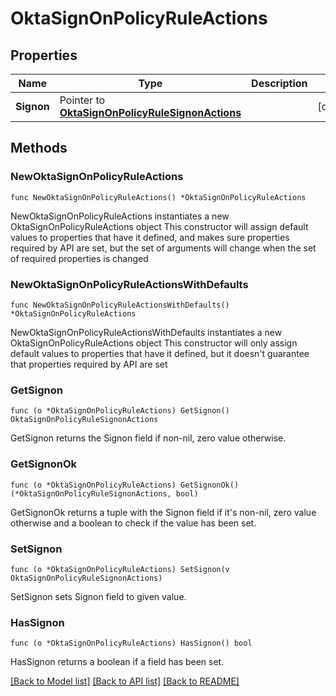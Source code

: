 # OktaSignOnPolicyRuleActions

## Properties

Name | Type | Description | Notes
------------ | ------------- | ------------- | -------------
**Signon** | Pointer to [**OktaSignOnPolicyRuleSignonActions**](OktaSignOnPolicyRuleSignonActions.md) |  | [optional] 

## Methods

### NewOktaSignOnPolicyRuleActions

`func NewOktaSignOnPolicyRuleActions() *OktaSignOnPolicyRuleActions`

NewOktaSignOnPolicyRuleActions instantiates a new OktaSignOnPolicyRuleActions object
This constructor will assign default values to properties that have it defined,
and makes sure properties required by API are set, but the set of arguments
will change when the set of required properties is changed

### NewOktaSignOnPolicyRuleActionsWithDefaults

`func NewOktaSignOnPolicyRuleActionsWithDefaults() *OktaSignOnPolicyRuleActions`

NewOktaSignOnPolicyRuleActionsWithDefaults instantiates a new OktaSignOnPolicyRuleActions object
This constructor will only assign default values to properties that have it defined,
but it doesn't guarantee that properties required by API are set

### GetSignon

`func (o *OktaSignOnPolicyRuleActions) GetSignon() OktaSignOnPolicyRuleSignonActions`

GetSignon returns the Signon field if non-nil, zero value otherwise.

### GetSignonOk

`func (o *OktaSignOnPolicyRuleActions) GetSignonOk() (*OktaSignOnPolicyRuleSignonActions, bool)`

GetSignonOk returns a tuple with the Signon field if it's non-nil, zero value otherwise
and a boolean to check if the value has been set.

### SetSignon

`func (o *OktaSignOnPolicyRuleActions) SetSignon(v OktaSignOnPolicyRuleSignonActions)`

SetSignon sets Signon field to given value.

### HasSignon

`func (o *OktaSignOnPolicyRuleActions) HasSignon() bool`

HasSignon returns a boolean if a field has been set.


[[Back to Model list]](../README.md#documentation-for-models) [[Back to API list]](../README.md#documentation-for-api-endpoints) [[Back to README]](../README.md)


